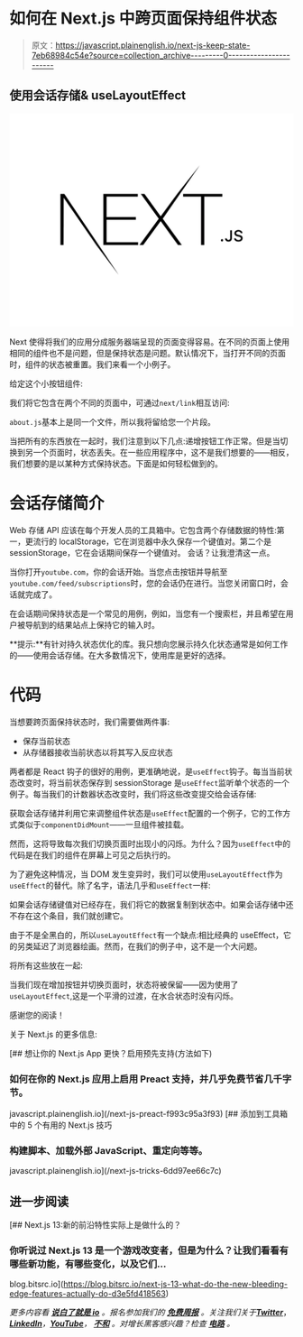 # 如何在 Next.js 中跨页面保持组件状态

> 原文：<https://javascript.plainenglish.io/next-js-keep-state-7eb68984c54e?source=collection_archive---------0----------------------->

## 使用会话存储& useLayoutEffect

![](img/e0e9255e2965d4ae2ff7069d97250af7.png)

Next 使得将我们的应用分成服务器端呈现的页面变得容易。在不同的页面上使用相同的组件也不是问题，但是保持状态是问题。默认情况下，当打开不同的页面时，组件的状态被重置。我们来看一个小例子。

给定这个小按钮组件:

我们将它包含在两个不同的页面中，可通过`next/link`相互访问:

`about.js`基本上是同一个文件，所以我将留给您一个片段。

当把所有的东西放在一起时，我们注意到以下几点:递增按钮工作正常。但是当切换到另一个页面时，状态丢失。在一些应用程序中，这不是我们想要的——相反，我们想要的是以某种方式保持状态。下面是如何轻松做到的。

# 会话存储简介

Web 存储 API 应该在每个开发人员的工具箱中。它包含两个存储数据的特性:第一，更流行的 localStorage，它在浏览器中永久保存一个键值对。第二个是 sessionStorage，它在会话期间保存一个键值对。
会话？让我澄清这一点。

当你打开`youtube.com`，你的会话开始。当您点击按钮并导航至`youtube.com/feed/subscriptions`时，您的会话仍在进行。当您关闭窗口时，会话就完成了。

在会话期间保持状态是一个常见的用例，例如，当您有一个搜索栏，并且希望在用户被导航到的结果站点上保持它的输入时。

**提示:**有针对持久状态优化的库。我只想向您展示持久化状态通常是如何工作的——使用会话存储。在大多数情况下，使用库是更好的选择。

# 代码

当想要跨页面保持状态时，我们需要做两件事:

*   保存当前状态
*   从存储器接收当前状态以将其写入反应状态

两者都是 React 钩子的很好的用例，更准确地说，是`useEffect`钩子。每当当前状态改变时，将当前状态保存到 sessionStorage 是`useEffect`监听单个状态的一个例子。每当我们的计数器状态改变时，我们将这些改变提交给会话存储:

获取会话存储并利用它来调整组件状态是`useEffect`配置的一个例子，它的工作方式类似于`componentDidMount`——一旦组件被挂载。

然而，这将导致每次我们切换页面时出现小的闪烁。为什么？因为`useEffect`中的代码是在我们的组件在屏幕上可见之后执行的。

为了避免这种情况，当 DOM 发生变异时，我们可以使用`useLayoutEffect`作为`useEffect`的替代。除了名字，语法几乎和`useEffect`一样:

如果会话存储键值对已经存在，我们将它的数据复制到状态中。如果会话存储中还不存在这个条目，我们就创建它。

由于不是全黑白的，所以`useLayoutEffect`有一个缺点:相比经典的 useEffect，它的另类延迟了浏览器绘画。然而，在我们的例子中，这不是一个大问题。

将所有这些放在一起:

当我们现在增加按钮并切换页面时，状态将被保留——因为使用了`useLayoutEffect`,这是一个平滑的过渡，在水合状态时没有闪烁。

感谢您的阅读！

关于 Next.js 的更多信息:

[](/next-js-preact-f993c95a3f93) [## 想让你的 Next.js App 更快？启用预先支持(方法如下)

### 如何在你的 Next.js 应用上启用 Preact 支持，并几乎免费节省几千字节。

javascript.plainenglish.io](/next-js-preact-f993c95a3f93) [](/next-js-tricks-6dd97ee66c7c) [## 添加到工具箱中的 5 个有用的 Next.js 技巧

### 构建脚本、加载外部 JavaScript、重定向等等。

javascript.plainenglish.io](/next-js-tricks-6dd97ee66c7c) 

## 进一步阅读

[](https://blog.bitsrc.io/next-js-13-what-do-the-new-bleeding-edge-features-actually-do-d3e5fd418563) [## Next.js 13:新的前沿特性实际上是做什么的？

### 你听说过 Next.js 13 是一个游戏改变者，但是为什么？让我们看看有哪些新功能，有哪些变化，以及它们…

blog.bitsrc.io](https://blog.bitsrc.io/next-js-13-what-do-the-new-bleeding-edge-features-actually-do-d3e5fd418563) 

*更多内容看* [***说白了就是 io***](https://plainenglish.io/) *。报名参加我们的* [***免费周报***](http://newsletter.plainenglish.io/) *。关注我们关于*[***Twitter***](https://twitter.com/inPlainEngHQ)，[***LinkedIn***](https://www.linkedin.com/company/inplainenglish/)*，*[***YouTube***](https://www.youtube.com/channel/UCtipWUghju290NWcn8jhyAw)*，* [***不和***](https://discord.gg/GtDtUAvyhW) *。对增长黑客感兴趣？检查* [***电路***](https://circuit.ooo/) *。*